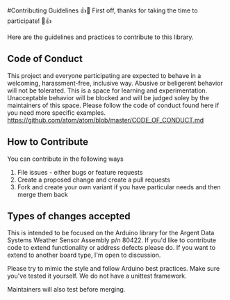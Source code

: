#Contributing Guidelines
:+1::tada: First off, thanks for taking the time to participate! :tada::+1:

Here are the guidelines and practices to contribute to this library.


## Code of Conduct

This project and everyone participating are expected to behave in a welcoming, harassment-free, inclusive way. Abusive or beligerent behavior will not be tolerated. This is a space for learning and experimentation. Unacceptable behavior will be blocked and will be judged soley by the maintainers of this space. Please follow the code of conduct found here if you need more specific examples. https://github.com/atom/atom/blob/master/CODE_OF_CONDUCT.md


## How to Contribute
You can contribute in the following ways
1. File issues - either bugs or feature requests
2. Create a proposed change and create a pull requests
3. Fork and create your own variant if you have particular needs and then merge them back


## Types of changes accepted
This is intended to be focused on the Arduino library for the Argent Data Systems Weather Sensor Assembly p/n 80422. If you'd like to contribute code to extend functionality or address defects please do.  If you want to extend to another board type, I'm open to discussion.

Please try to mimic the style and follow Arduino best practices. Make sure you've tested it yourself. We do not have a unittest framework.

Maintainers will also test before merging.
